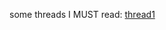 some threads I MUST read: [thread1](https://twitter.com/Jordan_W_Taylor/status/1606221222777196544) 
